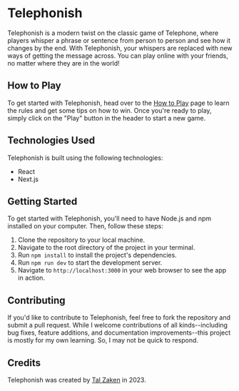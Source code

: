# Telephonish

Telephonish is a modern twist on the classic game of Telephone, where players whisper a phrase or sentence from person to person and see how it changes by the end. With Telephonish, your whispers are replaced with new ways of getting the message across. You can play online with your friends, no matter where they are in the world!

## How to Play

To get started with Telephonish, head over to the [How to Play](/how-to-play) page to learn the rules and get some tips on how to win. Once you're ready to play, simply click on the "Play" button in the header to start a new game.

## Technologies Used

Telephonish is built using the following technologies:

- React
- Next.js

## Getting Started

To get started with Telephonish, you'll need to have Node.js and npm installed on your computer. Then, follow these steps:

1. Clone the repository to your local machine.
2. Navigate to the root directory of the project in your terminal.
3. Run `npm install` to install the project's dependencies.
4. Run `npm run dev` to start the development server.
5. Navigate to `http://localhost:3000` in your web browser to see the app in action.

## Contributing

If you'd like to contribute to Telephonish, feel free to fork the repository and submit a pull request. While I welcome contributions of all kinds--including bug fixes, feature additions, and documentation improvements--this project is mostly for my own learning. So, I may not be quick to respond.

## Credits

Telephonish was created by [Tal Zaken](https://talzaken.com) in 2023.
